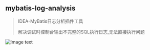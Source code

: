 ## mybatis-log-analysis

> IDEA-MyBatis日志分析插件工具  
>   
> 解决调试时控制台输出不完整的SQL执行日志,无法直接执行问题

![Image text](https://www.yanuoer.com/img/mybatis_log_analysis/demonstration.gif)
